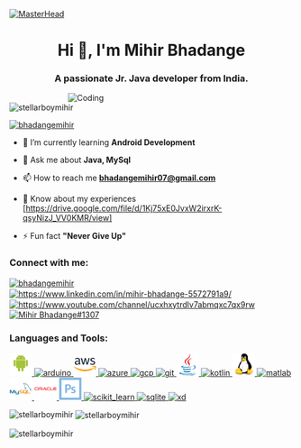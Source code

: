 [![MasterHead](https://encrypted-tbn0.gstatic.com/images?q=tbn:ANd9GcRCs_OYnodoP5FtyThvrWK_28q484jL_3x7AYZSNkFePvFiDzhnusYGYpDY4KIF5Z0kb3Q&usqp=CAU)](https://stellarboymihir.io)
<h1 align="center">Hi 👋, I'm Mihir Bhadange</h1>
<h3 align="center">A passionate Jr. Java developer from India.</h3>
<img align="right" alt="Coding" width="400" src="https://miro.medium.com/max/1000/0*hPV4goQdeLJEWOpo">

<p align="left"> <img src="https://komarev.com/ghpvc/?username=stellarboymihir&label=Profile%20views&color=0e75b6&style=flat" alt="stellarboymihir" /> </p>
<p align="left"> <a href="https://twitter.com/bhadangemihir" target="blank">
<img src="https://img.shields.io/twitter/follow/bhadangemihir?logo=twitter&style=for-the-badge" alt="bhadangemihir" /></a> </p>

- 🌱 I’m currently learning **Android Development**

- 💬 Ask me about **Java, MySql**

- 📫 How to reach me **bhadangemihir07@gmail.com**

- 📄 Know about my experiences [https://drive.google.com/file/d/1Kj75xE0JvxW2irxrK-qsyNizJ_VV0KMR/view]

- ⚡ Fun fact **"Never Give Up"**

<h3 align="left">Connect with me:</h3>
<p align="left">
<a href="https://twitter.com/bhadangemihir" target="blank"><img align="center" src="https://raw.githubusercontent.com/rahuldkjain/github-profile-readme-generator/master/src/images/icons/Social/twitter.svg" alt="bhadangemihir" height="30" width="40" /></a>
<a href="https://linkedin.com/in/https://www.linkedin.com/in/mihir-bhadange-5572791a9/" target="blank"><img align="center" src="https://raw.githubusercontent.com/rahuldkjain/github-profile-readme-generator/master/src/images/icons/Social/linked-in-alt.svg" alt="https://www.linkedin.com/in/mihir-bhadange-5572791a9/" height="30" width="40" /></a> 
<a href="https://www.youtube.com/c/https://www.youtube.com/channel/ucxhxytrdlv7abmqxc7qx9rw" target="blank"><img align="center" src="https://raw.githubusercontent.com/rahuldkjain/github-profile-readme-generator/master/src/images/icons/Social/youtube.svg" alt="https://www.youtube.com/channel/ucxhxytrdlv7abmqxc7qx9rw" height="30" width="40" /></a> 
<a href="https://discord.gg/Mihir Bhadange#1307" target="blank"><img align="center" src="https://raw.githubusercontent.com/rahuldkjain/github-profile-readme-generator/master/src/images/icons/Social/discord.svg" alt="Mihir Bhadange#1307" height="30" width="40" /></a>
</p>

<h3 align="left">Languages and Tools:</h3>
<p align="left"> <a href="https://developer.android.com" target="_blank" rel="noreferrer"> <img src="https://raw.githubusercontent.com/devicons/devicon/master/icons/android/android-original-wordmark.svg" alt="android" width="40" height="40"/> </a>
 <a href="https://www.arduino.cc/" target="_blank" rel="noreferrer"> <img src="https://cdn.worldvectorlogo.com/logos/arduino-1.svg" alt="arduino" width="40" height="40"/> </a>  
 <a href="https://aws.amazon.com" target="_blank" rel="noreferrer"> <img src="https://raw.githubusercontent.com/devicons/devicon/master/icons/amazonwebservices/amazonwebservices-original-wordmark.svg" alt="aws" width="40" height="40"/> </a>  
 <a href="https://azure.microsoft.com/en-in/" target="_blank" rel="noreferrer"> <img src="https://www.vectorlogo.zone/logos/microsoft_azure/microsoft_azure-icon.svg" alt="azure" width="40" height="40"/> </a> <a href="https://cloud.google.com" target="_blank" rel="noreferrer"> <img src="https://www.vectorlogo.zone/logos/google_cloud/google_cloud-icon.svg" alt="gcp" width="40" height="40"/> </a> 
<a href="https://git-scm.com/" target="_blank" rel="noreferrer"> <img src="https://www.vectorlogo.zone/logos/git-scm/git-scm-icon.svg" alt="git" width="40" height="40"/> </a> 
  <a href="https://www.java.com" target="_blank" rel="noreferrer"> <img src="https://raw.githubusercontent.com/devicons/devicon/master/icons/java/java-original.svg" alt="java" width="40" height="40"/> </a> 
  <a href="https://kotlinlang.org" target="_blank" rel="noreferrer"> <img src="https://www.vectorlogo.zone/logos/kotlinlang/kotlinlang-icon.svg" alt="kotlin" width="40" height="40"/> </a> 
<a href="https://www.linux.org/" target="_blank" rel="noreferrer"> <img src="https://raw.githubusercontent.com/devicons/devicon/master/icons/linux/linux-original.svg" alt="linux" width="40" height="40"/> </a> <a href="https://www.mathworks.com/" target="_blank" rel="noreferrer"> <img src="https://upload.wikimedia.org/wikipedia/commons/2/21/Matlab_Logo.png" alt="matlab" width="40" height="40"/> </a>
  <a href="https://www.mysql.com/" target="_blank" rel="noreferrer"> <img src="https://raw.githubusercontent.com/devicons/devicon/master/icons/mysql/mysql-original-wordmark.svg" alt="mysql" width="40" height="40"/> </a> <a href="https://www.oracle.com/" target="_blank" rel="noreferrer"> <img src="https://raw.githubusercontent.com/devicons/devicon/master/icons/oracle/oracle-original.svg" alt="oracle" width="40" height="40"/> </a> 
  <a href="https://www.photoshop.com/en" target="_blank" rel="noreferrer"> <img src="https://raw.githubusercontent.com/devicons/devicon/master/icons/photoshop/photoshop-line.svg" alt="photoshop" width="40" height="40"/> </a> 
  <a href="https://scikit-learn.org/" target="_blank" rel="noreferrer"> <img src="https://upload.wikimedia.org/wikipedia/commons/0/05/Scikit_learn_logo_small.svg" alt="scikit_learn" width="40" height="40"/> </a> 
  <a href="https://www.sqlite.org/" target="_blank" rel="noreferrer"> <img src="https://www.vectorlogo.zone/logos/sqlite/sqlite-icon.svg" alt="sqlite" width="40" height="40"/> </a> 
  <a href="https://www.adobe.com/products/xd.html" target="_blank" rel="noreferrer"> <img src="https://cdn.worldvectorlogo.com/logos/adobe-xd.svg" alt="xd" width="40" height="40"/> </a> </p>

<p><img align="left" src="https://github-readme-stats.vercel.app/api/top-langs?username=stellarboymihir&show_icons=true&locale=en&layout=compact" alt="stellarboymihir" /></p>

<p>&nbsp;<img align="center" src="https://github-readme-stats.vercel.app/api?username=stellarboymihir&show_icons=true&locale=en" alt="stellarboymihir" /></p>

<p><img align="center" src="https://github-readme-streak-stats.herokuapp.com/?user=stellarboymihir&" alt="stellarboymihir" /></p>
